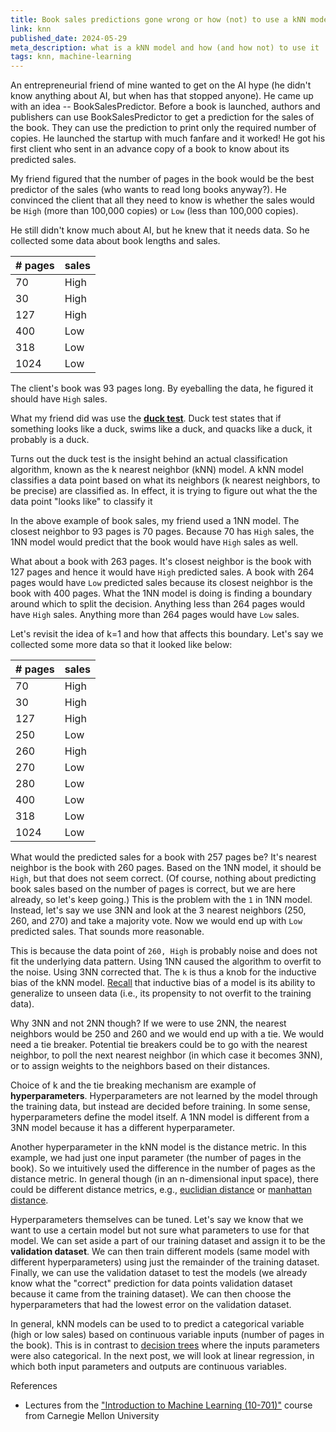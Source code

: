 ```yaml
---
title: Book sales predictions gone wrong or how (not) to use a kNN model
link: knn
published_date: 2024-05-29
meta_description: what is a kNN model and how (and how not) to use it
tags: knn, machine-learning
---
```

An entrepreneurial friend of mine wanted to get on the AI hype (he didn't know anything about AI, but when has that stopped anyone). He came up with an idea -- BookSalesPredictor. Before a book is launched, authors and publishers can use BookSalesPredictor to get a prediction for the sales of the book. They can use the prediction to print only the required number of copies. He launched the startup with much fanfare and it worked! He got his first client who sent in an advance copy of a book to know about its predicted sales. 

My friend figured that the number of pages in the book would be the best predictor of the sales (who wants to read long books anyway?). He convinced the client that all they need to know is whether the sales would be `High` (more than 100,000 copies) or `Low` (less than 100,000 copies). 

He still didn't know much about AI, but he knew that it needs data. So he collected some data about book lengths and sales. 

| # pages | sales | 
|---------|-------|
| 70 | High | 
| 30 | High | 
| 127 | High | 
| 400 | Low | 
| 318 | Low | 
| 1024 | Low | 

The client's book was 93 pages long. By eyeballing the data, he figured it should have `High` sales. 

What my friend did was use the [**duck test**](https://en.wikipedia.org/wiki/Duck_test). Duck test states that if something looks like a duck, swims like a duck, and quacks like a duck, it probably is a duck.  

Turns out the duck test is the insight behind an actual classification algorithm, known as the k nearest neighbor (kNN) model. A kNN model classifies a data point based on what its neighbors (k nearest neighbors, to be precise) are classified as. In effect, it is trying to figure out what the the data point "looks like" to classify it 
 
In the above example of book sales, my friend used a 1NN model. The closest neighbor to 93 pages is 70 pages. Because 70 has `High` sales, the 1NN model would predict that the book would have `High` sales as well. 

What about a book with 263 pages. It's closest neighbor is the book with 127 pages and hence it would have `High` predicted sales. A book with 264 pages would have `Low` predicted sales because its closest neighbor is the book with 400 pages. What the 1NN model is doing is finding a boundary around which to split the decision. Anything less than 264 pages would have `High` sales. Anything more than 264 pages would have `Low` sales. 


Let's revisit the idea of k=1 and how that affects this boundary. Let's say we collected some more data so that it looked like below:

| # pages | sales | 
|---------|-------|
| 70 | High | 
| 30 | High | 
| 127 | High | 
| 250 | Low |
| 260 | High |
| 270 | Low |
| 280 | Low |
| 400 | Low | 
| 318 | Low | 
| 1024 | Low | 

What would the predicted sales for a book with 257 pages be? It's nearest neighbor is the book with 260 pages. Based on the 1NN model, it should be `High`, but that does not seem correct. (Of course, nothing about predicting book sales based on the number of pages is correct, but we are here already, so let's keep going.) This is the problem with the `1` in 1NN model. Instead, let's say we use 3NN and look at the 3 nearest neighbors (250, 260, and 270) and take a majority vote. Now we would end up with `Low` predicted sales. That sounds more reasonable. 

This is because the data point of `260, High` is probably noise and does not fit the underlying data pattern. Using 1NN caused the algorithm to overfit to the noise. Using 3NN corrected that. The `k` is thus a knob for the inductive bias of the kNN model. [Recall](/decision-trees) that inductive bias of a model is its ability to generalize to unseen data (i.e., its propensity to not overfit to the training data).

Why 3NN and not 2NN though? If we were to use 2NN, the nearest neighbors would be 250 and 260 and we would end up with a tie. We would need a tie breaker. Potential tie breakers could be to go with the nearest neighbor, to poll the next nearest neighbor (in which case it becomes 3NN), or to assign weights to the neighbors based on their distances. 

Choice of k and the tie breaking mechanism are example of **hyperparameters**. Hyperparameters are not learned by the model through the training data, but instead are decided before training. In some sense, hyperparameters define the model itself. A 1NN model is different from a 3NN model because it has a different hyperparameter.

Another hyperparameter in the kNN model is the distance metric. In this example, we had just one input parameter (the number of pages in the book). So we intuitively used the difference in the number of pages as the distance metric. In general though (in an n-dimensional input space), there could be different distance metrics, e.g., [euclidian distance](https://en.wikipedia.org/wiki/Euclidean_distance) or [manhattan distance](https://en.wikipedia.org/wiki/Taxicab_geometry).  

Hyperparameters themselves can be tuned. Let's say we know that we want to use a certain model but not sure what parameters to use for that model. We can set aside a part of our training dataset and assign it to be the **validation dataset**. We can then train different models (same model with different hyperparameters) using just the remainder of the training dataset. Finally, we can use the validation dataset to test the models (we already know what the "correct" prediction for data points validation dataset because it came from the training dataset). We can then choose the hyperparameters that had the lowest error on the validation dataset.

In general, kNN models can be used to to predict a categorical variable (high or low sales) based on continuous variable inputs (number of pages in the book). This is in contrast to [decision trees](/decision-trees) where the inputs parameters were also categorical. In the next post, we will look at linear regression, in which both input parameters and outputs are continuous variables. 

References
- Lectures from the ["Introduction to Machine Learning (10-701)"](https://www.cs.cmu.edu/~hchai2/courses/10701/) course from Carnegie Mellon University
